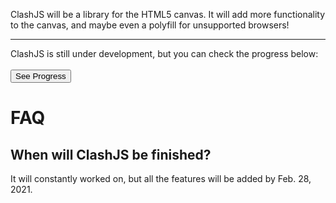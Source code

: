 ClashJS will be a library for the HTML5 canvas. It will add more functionality to the canvas, and maybe even a polyfill for unsupported browsers!
<hr>
ClashJS is still under development, but you can check the progress below:<br><br>
<a href="progress" style="color: black"><button>See Progress</button></a>

# FAQ
## When will ClashJS be finished?
It will constantly worked on, but all the features will be added by Feb. 28, 2021.
